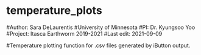 # temperature_plots
#Author: Sara DeLaurentis
#University of Minnesota
#PI: Dr. Kyungsoo Yoo
#Project: Itasca Earthworm 2019-2021
#Last edit: 2021-09-09

#Temperature plotting function for .csv files generated by iButton output.

